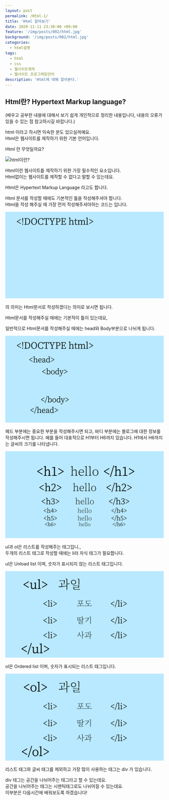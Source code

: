 ```yaml
---
layout: post
permalink: /Html-1/
title: 'Html 알아보기'
date: 2020-11-11 23:30:00 +09:00
feature: '/img/posts/002/html.jpg'
background: '/img/posts/002/html.jpg'
categories:
  - html설명
tags:
  - html
  - css
  - 웹사이트제작
  - 웹사이트 프로그래밍언어
description: 'Html에 대해 알아본다.'
---
```


## Html란? Hypertext Markup language?

(배우고 공부한 내용에 대해서 보기 쉽게 개인적으로 정리한 내용입니다,
내용의 오류가 있을 수 있는 점 참고하시길 바랍니다.)

html 이라고 하시면 익숙한 분도 있으실꺼예요.<br>
Html은 웹사이트를 제작하기 위한 기본 언어입니다.

Html 란 무엇일까요?<br>

![html이란?](/img/posts/002/img1.jpg)

Html이란 웹사이트틑 제작하기 위한 가장 필수적인 요소입니다.<br>
Html없이는 웹사이트를 제작할 수 없다고 말할 수 있는데요.<br>

Html은 Hypertext Markup Language 라고도 합니다.<br>

Html 문서를 작성할 때에도 기본적인 틀을 작성해주셔야 합니다.<br>
Html을 작성 해주실 때 가장 먼저 작성해주셔야하는 코드는 <!DOCTYPE html>입니다.

![html설명](/img/posts/002/img2.jpg)

<!DOCTYPE html>의 의미는 Html문서로 작성하겠다는 의미로 보시면 됩니다.<br>
Html문서를 작성해주실 때에는 기본적이 틀이 있는데요,<br>

일반적으로 Html문서를 작성해주실 때에는 head와 Body부분으로 나뉘게 됩니다.<br>

![html작성법](/img/posts/002/img3.jpg)

헤드 부분에는 중요한 부분을 작성해주시면 되고, 바디 부분에는 블로그에 대한 정보를 작성해주시면 됩니다.
예를 들어 대표적으로 H1부터 H6까지 있습니다. H1에서 H6까지는 글씨의 크기를 나타냅니다.<br>

![html구성요소](/img/posts/002/img4.jpg)

ul과 ol은 리스트를 작성해주는 태그입니.,<br>
두개의 리스트 태그로 작성할 때에는 li라 자식 태그가 필요합니다.

ul은 Unload list 이며, 숫자가 표시되지 않는 리스트 태그입니다.

![html리스트1](/img/posts/002/img5.jpg)

ol은 Ordered list 이며, 숫자가 표시되는 리스트 태그입니다.

![html리스트2](/img/posts/002/img6.jpg)

리스트 태그와 글씨 태그를 제외하고 가장 많이 사용하는 태그는 div 가 있습니다.<br>

div 태그는 공간을 나뉘어주는 태그라고 할 수 있는데요.<br>
공간을 나뉘어주는 태그는 시멘틱태그로도 나뉘어질 수 있는데요.<br>
이부분은 다음시간에 배워보도록 하겠습니다!
